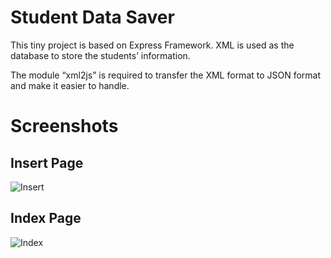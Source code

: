 # Student Data Saver

This tiny project is based on Express Framework. XML is used as the database to store the students’ information. 

The module “xml2js” is required to transfer the XML format to JSON format and make it easier to handle.

# Screenshots

## Insert Page
![Insert](https://github.com/lebseu/student-data-saver/blob/master/screenshots/insert.png)

## Index Page
![Index](https://github.com/lebseu/student-data-saver/blob/master/screenshots/index.png)

